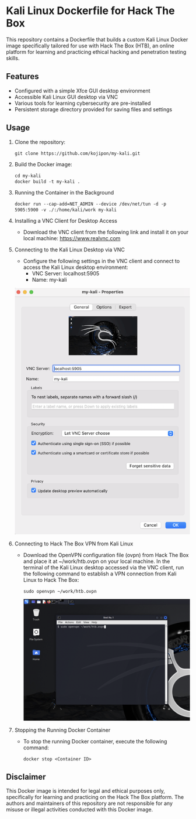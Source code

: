 # Kali Linux Dockerfile for Hack The Box

This repository contains a Dockerfile that builds a custom Kali Linux Docker image specifically tailored for use with Hack The Box (HTB), an online platform for learning and practicing ethical hacking and penetration testing skills.

## Features

- Configured with a simple Xfce GUI desktop environment
- Accessible Kali Linux GUI desktop via VNC
- Various tools for learning cybersecurity are pre-installed
- Persistent storage directory provided for saving files and settings

## Usage

1. Clone the repository:

    ```
    git clone https://github.com/kojipon/my-kali.git
    ```

2. Build the Docker image:

    ```
    cd my-kali
    docker build -t my-kali .
    ```

3. Running the Container in the Background

    ```
    docker run --cap-add=NET_ADMIN --device /dev/net/tun -d -p 5905:5900 -v ./:/home/kali/work my-kali
    ```

4. Installing a VNC Client for Desktop Access

    - Download the VNC client from the following link and install it on your local machine: https://www.realvnc.com

6. Connecting to the Kali Linux Desktop via VNC

    - Configure the following settings in the VNC client and connect to access the Kali Linux desktop environment:
      - VNC Server: localhost:5905
      - Name: my-kali
     
        
    ![VNC](/image/vnc.png) 

6. Connecting to Hack The Box VPN from Kali Linux

    - Download the OpenVPN configuration file (ovpn) from Hack The Box and place it at ~/work/htb.ovpn on your local machine. In the terminal of the Kali Linux desktop accessed via the VNC client, run the following command to establish a VPN connection from Kali Linux to Hack The Box:

        ```
        sudo openvpn ~/work/htb.ovpn
        ```

        ![VNC](/image/openvpn.png) 


9. Stopping the Running Docker Container

    - To stop the running Docker container, execute the following command:

        ```
        docker stop <Container ID>
        ```

## Disclaimer

This Docker image is intended for legal and ethical purposes only, specifically for learning and practicing on the Hack The Box platform. The authors and maintainers of this repository are not responsible for any misuse or illegal activities conducted with this Docker image.
